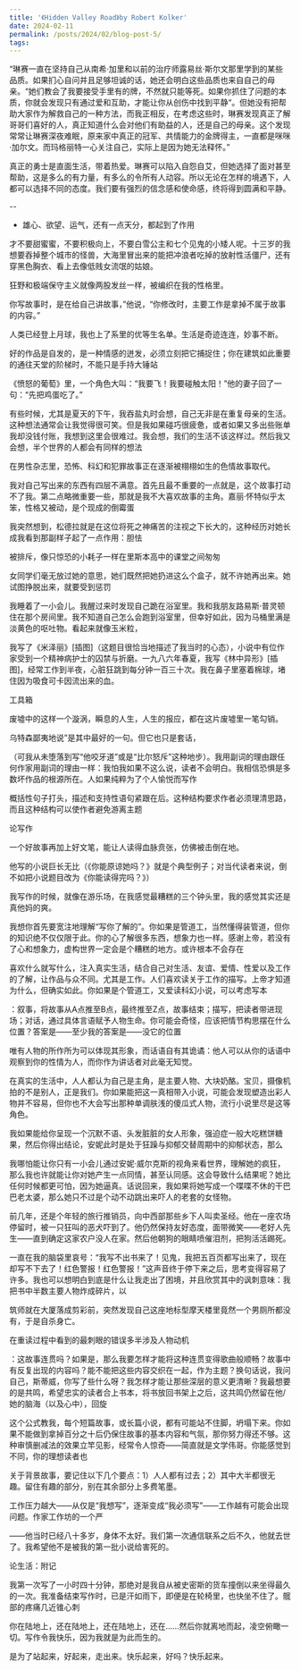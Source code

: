 ```yaml
---
title: '《Hidden Valley Road》by Robert Kolker'
date: 2024-02-11
permalink: /posts/2024/02/blog-post-5/
tags:
---
```


“琳赛一直在坚持自己从南希·加里和以前的治疗师露易丝·斯尔文那里学到的某些品质。如果扪心自问并且足够坦诚的话，她还会明白这些品质也来自自己的母亲。“她们教会了我要接受手里有的牌，不然就只能等死。如果你抓住了问题的本质，你就会发现只有通过爱和互助，才能让你从创伤中找到平静“。但她没有把帮助大家作为解救自己的一种方法，而我正相反，在考虑这些时，琳赛发现真正了解哥哥们喜好的人，真正知道什么会对他们有助益的人，还是自己的母亲。这个发现常常让琳赛深夜难眠，原来家中真正的冠军、共情能力的金牌得主，一直都是咪咪·加尔文。而玛格丽特一心关注自己，实际上是因为她无法释怀。”

真正的勇士是直面生活，带着热爱。琳赛可以陷入自怨自艾，但她选择了面对甚至帮助，这是多么的有力量，有多么的令所有人动容。所以无论在怎样的境遇下，人都可以选择不同的态度。我们要有强烈的信念感和使命感，终将得到圆满和平静。

--
- 雄心、欲望、运气，还有一点天分，都起到了作用
 
 
才不要甜蜜蜜，不要积极向上，不要白雪公主和七个见鬼的小矮人呢。十三岁的我想要吞掉整个城市的怪兽，大海里冒出来的能把冲浪者吃掉的放射性活僵尸，还有穿黑色胸衣、看上去像低贱女流氓的姑娘。
 
 
狂野和极端保守主义就像两股发丝一样，被编织在我的性格里。
 
 
你写故事时，是在给自己讲故事，”他说，“你修改时，主要工作是拿掉不属于故事的内容。”
 
 
人类已经登上月球，我也上了系里的优等生名单。生活是奇迹连连，妙事不断。
 
 
好的作品是自发的，是一种情感的迸发，必须立刻把它捕捉住；你在建筑如此重要的通往天堂的阶梯时，不能只是手持大锤站
 
 
《愤怒的葡萄》里，一个角色大叫：“我要飞！我要碰触太阳！”他的妻子回了一句：“先把鸡蛋吃了。”
 
 
有些时候，尤其是夏天的下午，我吞盐丸时会想，自己无非是在重复母亲的生活。这种想法通常会让我觉得很可笑。但是我如果碰巧很疲惫，或者如果又多出些账单我却没钱付账，我想到这里会很难过。我会想，我们的生活不该这样过。然后我又会想，半个世界的人都会有同样的想法
 
 
在男性杂志里，恐怖、科幻和犯罪故事正在逐渐被栩栩如生的色情故事取代。
 
 
我对自己写出来的东西有四层不满意。首先且最不重要的一点就是，这个故事打动不了我。第二点略微重要一些，那就是我不大喜欢故事的主角。嘉丽·怀特似乎太笨，性格又被动，是个现成的倒霉蛋
 
 
我突然想到，松德拉就是在这位将死之神痛苦的注视之下长大的，这种经历对她长成我看到那副样子起了一点作用：胆怯
 
 
被排斥，像只惊恐的小耗子一样在里斯本高中的课堂之间匆匆
 
 
女同学们毫无放过她的意思，她们既然把她扔进这么个盒子，就不许她再出来。她试图挣脱出来，就要受到惩罚
 
 
我睡着了一小会儿。我醒过来时发现自己跪在浴室里。我和我朋友路易斯·普灵顿住在那个房间里。我不知道自己怎么会跑到浴室里，但幸好如此，因为马桶里满是淡黄色的呕吐物。看起来就像玉米粒，
 
 
我写了《米泽丽》[插图]（这题目很恰当地描述了我当时的心态），小说中有位作家受到一个精神病护士的囚禁与折磨。一九八六年春夏，我写《林中异形》[插图]，经常工作到半夜，心脏狂跳到每分钟一百三十次。我在鼻子里塞着棉球，堵住因为吸食可卡因流出来的血。
 
 
工具箱
 
 
废墟中的这样一个漩涡，瞬息的人生，人生的报应，都在这片废墟里一笔勾销。
 
 
乌特森鄙夷地说”是其中最好的一句。但它也只是套话，
 
 
（可我从未堕落到写“他咬牙道”或是“比尔怒斥”这种地步）。我用副词的理由跟任何作家用副词的理由一样：我怕我如果不这么说，读者不会明白。我相信恐惧是多数坏作品的根源所在。人如果纯粹为了个人愉悦而写作
 
 
概括性句子打头，描述和支持性语句紧跟在后。这种结构要求作者必须理清思路，而且这种结构可以使作者避免游离主题
 
 
论写作
 
 
一个好故事再加上好文笔，能让人读得血脉贲张，仿佛被击倒在地。
 
 
他写的小说巨长无比（《你能原谅她吗？》就是个典型例子；对当代读者来说，倒不如把小说题目改为《你能读得完吗？》）
 
 
我写作的时候，就像在游乐场，在我感觉最糟糕的三个钟头里，我的感觉其实还是真他妈的爽。
 
 
我想你首先要宽注地理解“写你了解的”。你如果是管道工，当然懂得装管道，但你的知识绝不仅仅限于此。你的心了解很多东西，想象力也一样。感谢上帝，若没有了心和想象力，虚构世界一定会是个糟糕的地方。或许根本不会存在
 
 
喜欢什么就写什么，注入真实生活，结合自己对生活、友谊、爱情、性爱以及工作的了解，让作品与众不同。尤其是工作。人们喜欢读关于工作的描写。上帝才知道为什么，但确实如此。你如果是个管道工，又爱读科幻小说，可以考虑写本
 
 
：叙事，将故事从A点推至B点，最终推至Z点，故事结束；描写，把读者带进现场；对话，通过具体言语赋予人物生命。你可能会奇怪，应该把情节构思摆在什么位置？答案是——至少我的答案是——没它的位置
 
 
唯有人物的所作所为可以体现其形象，而话语自有其诡谲：他人可以从你的话语中观察到你的性情为人，而你作为讲话者对此毫无知觉。
 
 
在真实的生活中，人人都认为自己是主角，是主要人物、大块奶酪。宝贝，摄像机拍的不是别人，正是我们。你如果能把这一真相带入小说，可能会发现塑造出彩人物并不容易，但你也不大会写出那种单调肤浅的傻瓜式人物，流行小说里尽是这等角色。
 
 
我如果能给你呈现一个沉默不语、头发脏脏的女人形象，强迫症一般大吃糕饼糖果，然后你得出结论，安妮此时是处于狂躁与抑郁交替周期中的抑郁状态，那么
 
 
我哪怕能让你只有一小会儿通过安妮·威尔克斯的视角来看世界，理解她的疯狂，那么我也许就能让你对她产生一点同情，甚至认同感。这会导致什么结果呢？她比任何时候都更可怕，因为她逼真。话说回来，我如果将她写成一个喋喋不休的干巴巴老太婆，那么她只不过是个动不动跳出来吓人的老套的女怪物。
 
 
前几年，还是个年轻的旅行推销员，向中西部那些乡下人叫卖圣经。他在一座农场停留时，被一只狂叫的恶犬吓到了。他仍然保持友好态度，面带微笑——老好人先生——直到确定这家农户没人在家。然后他朝狗的眼睛喷催泪剂，把狗活活踢死。
 
 
一直在我的脑袋里哀号：“我写不出书来了！见鬼，我把五百页都写出来了，现在却写不下去了！红色警报！红色警报！”这声音终于停下来之后，思考变得容易了许多。我也可以想明白到底是什么让我走出了困境，并且欣赏其中的讽刺意味：我把书中半数主要人物炸成碎片，以
 
 
筑师就在大厦落成剪彩前，突然发现自己这座地标型摩天楼里竟然一个男厕所都没有，于是自杀身亡。
 
 
在重读过程中看到的最刺眼的错误多半涉及人物动机
 
 
：这故事连贯吗？如果是，那么我要怎样才能将这种连贯变得歌曲般顺畅？故事中有反复出现的内容吗？能不能把这些内容交织在一起，作为主题？换句话说，我问自己，斯蒂威，你写了些什么呀？我怎样才能让那些深层的意义更清晰？我最想要的是共鸣，希望忠实的读者合上书本，将书放回书架上之后，这共鸣仍然留在他/她的脑海（以及心中），回旋
 
 
这个公式教我，每个短篇故事，或长篇小说，都有可能站不住脚，坍塌下来。你如果不能做到拿掉百分之十后仍保住故事的基本内容和气氛，那你努力得还不够。这种审慎删减法的效果立竿见影，经常令人惊奇——简直就是文学伟哥。你能感觉到不同，你的理想读者也
 
 
关于背景故事，要记住以下几个要点：1）人人都有过去；2）其中大半都很无趣。留住有趣的部分，别在其余部分上多费笔墨。
 
 
工作压力越大——从仅是“我想写”，逐渐变成“我必须写”——工作越有可能会出现问题。作家工作坊的一个严
 
 
——他当时已经八十多岁，身体不太好。我们第一次通信联系之后不久，他就去世了。我希望他不是被我的第一批小说给害死的。
 
 
论生活：附记
 
 
我第一次写了一小时四十分钟，那绝对是我自从被史密斯的货车撞倒以来坐得最久的一次。我准备结束写作时，已是汗如雨下，即便是在轮椅里，也快坐不住了。髋部的疼痛几近锥心刺
 
 
你在陆地上，还在陆地上，还在陆地上，还在……然后你就离地而起，凌空俯瞰一切。写作令我快乐，因为我就是为此而生的。
 
 
是为了站起来，好起来，走出来。快乐起来，好吗？快乐起来。
